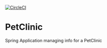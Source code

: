 [![CircleCI](https://dl.circleci.com/status-badge/img/gh/SamratCoder710/PetClinic/tree/master.svg?style=svg)](https://dl.circleci.com/status-badge/redirect/gh/SamratCoder710/PetClinic/tree/master)

# PetClinic
Spring Application managing info for a PetClinic


